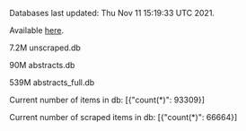 Databases last updated: Thu Nov 11 15:19:33 UTC 2021. 

Available [here](https://github.com/cbeauhilton/ash-db/releases).

7.2M	unscraped.db

90M	abstracts.db

539M	abstracts_full.db

Current number of items in db:
[{"count(*)": 93309}]

Current number of scraped items in db:
[{"count(*)": 66664}]
